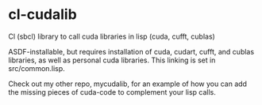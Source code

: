 cl-cudalib
==========

Cl (sbcl) library to call cuda libraries in lisp (cuda, cufft, cublas)

ASDF-installable, but requires installation of cuda, cudart, cufft, and cublas libraries, as well as personal cuda libraries. This linking is set in src/common.lisp.

Check out my other repo, mycudalib, for an example of how you can add the missing pieces of cuda-code to complement your lisp calls.
